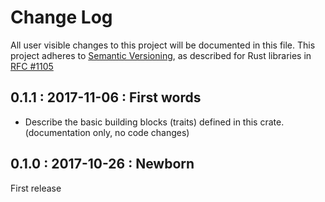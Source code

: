 # Change Log

All user visible changes to this project will be documented in this file.
This project adheres to [Semantic Versioning](http://semver.org/), as described
for Rust libraries in [RFC #1105](https://github.com/rust-lang/rfcs/blob/master/text/1105-api-evolution.md)

## 0.1.1 : 2017-11-06 : First words
* Describe the basic building blocks (traits) defined in this crate.<br/>
  (documentation only, no code changes)

## 0.1.0 : 2017-10-26 : Newborn
First release
